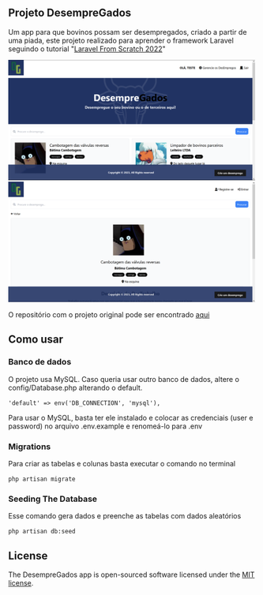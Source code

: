 ## Projeto DesempreGados

Um app para que bovinos possam ser desempregados, criado a partir de uma piada, este projeto realizado para aprender o framework Laravel seguindo o tutorial "[Laravel From Scratch 2022](https://www.youtube.com/watch?v=MYyJ4PuL4pY)"

<img src="/public/images/tela1.png" width="500">
<img src="/public/images/tela3.png" width="500">

O repositório com o projeto original pode ser encontrado [aqui](https://github.com/bradtraversy/laragigs)

## Como usar

### Banco de dados

O projeto usa MySQL. Caso queria usar outro banco de dados, altere o config/Database.php alterando o default.

```
'default' => env('DB_CONNECTION', 'mysql'),
```

Para usar o MySQL, basta ter ele instalado e colocar as credenciais (user e password) no arquivo .env.example e renomeá-lo para .env

### Migrations

Para criar as tabelas e colunas basta executar o comando no terminal

```
php artisan migrate
```

### Seeding The Database

Esse comando gera dados e preenche as tabelas com dados aleatórios

```
php artisan db:seed
```

## License

The DesempreGados app is open-sourced software licensed under the [MIT license](https://opensource.org/licenses/MIT).
